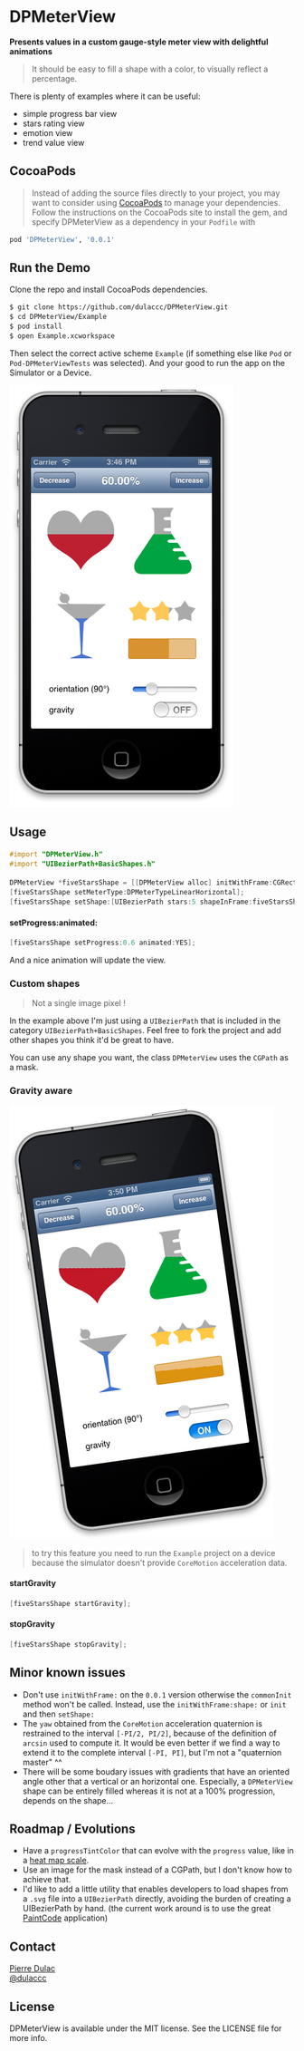 # DPMeterView
**Presents values in a custom gauge-style meter view with delightful animations**

> It should be easy to fill a shape with a color, to visually reflect a percentage.

There is plenty of examples where it can be useful: 

* simple progress bar view
* stars rating view
* emotion view
* trend value view

## CocoaPods

> Instead of adding the source files directly to your project, you may want to consider using [CocoaPods](http://cocoapods.org/) to manage your dependencies. Follow the instructions on the CocoaPods site to install the gem, and specify DPMeterView as a dependency in your `Podfile` with

```ruby
pod 'DPMeterView', '0.0.1'
```

## Run the Demo

Clone the repo and install CocoaPods dependencies.

```sh
$ git clone https://github.com/dulaccc/DPMeterView.git
$ cd DPMeterView/Example
$ pod install
$ open Example.xcworkspace
```

Then select the correct active scheme `Example` (if something else like `Pod` or `Pod-DPMeterViewTests` was selected).
And your good to run the app on the Simulator or a Device.

![iPhone portrait](Screenshots/iphone-portrait.png)

## Usage

```objective-c
#import "DPMeterView.h"
#import "UIBezierPath+BasicShapes.h"

DPMeterView *fiveStarsShape = [[DPMeterView alloc] initWithFrame:CGRectMake(0, 0, 200, 40)];
[fiveStarsShape setMeterType:DPMeterTypeLinearHorizontal];
[fiveStarsShape setShape:[UIBezierPath stars:5 shapeInFrame:fiveStarsShape.bounds].CGPath];
```

#### setProgress:animated:

```objective-c
[fiveStarsShape setProgress:0.6 animated:YES];
```

And a nice animation will update the view.

### Custom shapes

> Not a single image pixel !

In the example above I'm just using a `UIBezierPath` that is included in the category `UIBezierPath+BasicShapes`. Feel free to fork the project and add other shapes you think it'd be great to have.

You can use any shape you want, the class `DPMeterView` uses the `CGPath` as a mask.

### Gravity aware

![iPhone portrait](Screenshots/iphone-with-gravity.png)

> to try this feature you need to run the `Example` project on a device because the simulator doesn't provide `CoreMotion` acceleration data.

#### startGravity

```objective-c
[fiveStarsShape startGravity];
```
#### stopGravity

```objective-c
[fiveStarsShape stopGravity];
```

## Minor known issues

* Don't use `initWithFrame:` on the `0.0.1` version otherwise the `commonInit` method won't be called. Instead, use the `initWithFrame:shape:` or `init` and then `setShape:`
* The `yaw` obtained from the `CoreMotion` acceleration quaternion is restrained to the interval `[-PI/2, PI/2]`, because of the definition of `arcsin` used to compute it. It would be even better if we find a way to extend it to the complete interval `[-PI, PI]`, but I'm not a "quaternion master" ^^ 
* There will be some boudary issues with gradients that have an oriented angle other that a vertical or an horizontal one. Especially, a `DPMeterView` shape can be entirely filled whereas it is not at a 100% progression, depends on the shape… 

## Roadmap / Evolutions
 
* Have a `progressTintColor` that can evolve with the `progress` value, like in a [heat map scale](http://www.energyvanguard.com/Portals/88935/images/home-energy-rating-hers-index-scale-resized-600.jpg).
* Use an image for the mask instead of a CGPath, but I don't know how to achieve that.
* I'd like to add a little utility that enables developers to load shapes from  a `.svg` file into a `UIBezierPath` directly, avoiding the burden of creating a UIBezierPath by hand. (the current work around is to use the great [PaintCode](http://www.paintcodeapp.com/) application)

## Contact

[Pierre Dulac](http://github.com/dulaccc)  
[@dulaccc](https://twitter.com/dulaccc)

## License
DPMeterView is available under the MIT license. See the LICENSE file for more info.